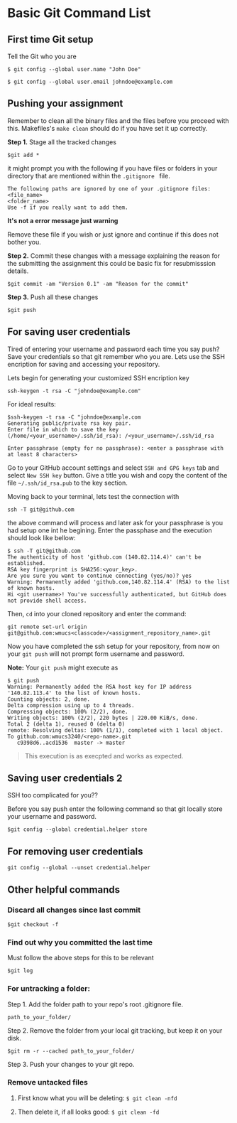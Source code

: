 # Basic Git Command List

## First time Git setup

Tell the Git who you are

`$ git config --global user.name "John Doe" `

`$ git config --global user.email johndoe@example.com `

## Pushing your assignment

Remember to clean all the binary files and the files before you proceed with this. Makefiles's `make clean` should do if you have set it up correctly.

**Step 1.** Stage all the tracked changes

` $git add * `

it might prompt you with the following if you have files or folders in your directory that are mentioned within the `.gitignore ` file.

```
The following paths are ignored by one of your .gitignore files:
<file_name>
<folder_name>
Use -f if you really want to add them.
```
**It's not a error message just warning** 

Remove these file if you wish or just ignore and continue if this does not bother you. 

**Step 2.** Commit these changes with a message explaining the reason for the submitting the assignment this could be basic fix for resubmisssion details.

` $git commit -am "Version 0.1" -am "Reason for the commit" `

**Step 3.** Push all these changes

` $git push `


## For saving user credentials

Tired of entering your username and password each time you say push? Save your credentials so that git remember who you are. Lets use the SSH encription for saving and accessing your repository.

Lets begin for generating your customized SSH encription key

`ssh-keygen -t rsa -C "johndoe@example.com" `


For ideal results:

```
$ssh-keygen -t rsa -C "johndoe@example.com
Generating public/private rsa key pair.
Enter file in which to save the key (/home/<your_username>/.ssh/id_rsa): /<your_username>/.ssh/id_rsa

Enter passphrase (empty for no passphrase): <enter a passphrase with at least 8 characters>
```
Go to your GitHub account settings and select `SSH and GPG keys` tab and select `New SSH key` button. Give a title you wish and copy the content of the file `~/.ssh/id_rsa.pub` to the key section.

Moving back to your terminal, lets test the connection with 

`ssh -T git@github.com`

the above command will process and later ask for your passphrase is you had setup one int he begining. Enter the passphase and the execution should look like bellow:

```
$ ssh -T git@github.com
The authenticity of host 'github.com (140.82.114.4)' can't be established.
RSA key fingerprint is SHA256:<your_key>.
Are you sure you want to continue connecting (yes/no)? yes
Warning: Permanently added 'github.com,140.82.114.4' (RSA) to the list of known hosts.
Hi <git username>! You've successfully authenticated, but GitHub does not provide shell access.
```

Then, `cd` into your cloned repository and enter the command:

`git remote set-url origin git@github.com:wmucs<classcode>/<assignment_repository_name>.git`

Now you have completed the ssh setup for your repository, from now on your `git push` will not prompt form username and password. 

**Note:** Your `git push` might execute as 

```
$ git push
Warning: Permanently added the RSA host key for IP address '140.82.113.4' to the list of known hosts.
Counting objects: 2, done.
Delta compression using up to 4 threads.
Compressing objects: 100% (2/2), done.
Writing objects: 100% (2/2), 220 bytes | 220.00 KiB/s, done.
Total 2 (delta 1), reused 0 (delta 0)
remote: Resolving deltas: 100% (1/1), completed with 1 local object.
To github.com:wmucs3240/<repo-name>.git
   c9398d6..acd1536  master -> master
```

> This execution is as execpted and works as expected.

## Saving user credentials 2

SSH too complicated for you??

Before you say push enter the following command so that git locally store your username and password.

`$git config --global credential.helper store`

## For removing user credentials

`git config --global --unset credential.helper`


## Other helpful commands

### Discard all changes since last commit

` $git checkout -f `


### Find out why you committed the last time

Must follow the above steps for this to be relevant

` $git log `

### For untracking a folder:

Step 1. Add the folder path to your repo's root .gitignore file. 

`path_to_your_folder/ `

Step 2. Remove the folder from your local git tracking, but keep it on your disk.

` $git rm -r --cached path_to_your_folder/ `

Step 3. Push your changes to your git repo.


### Remove untacked files

1. First know what you will be deleting: ` $ git clean -nfd `

1. Then delete it, if all looks good: `$ git clean -fd `